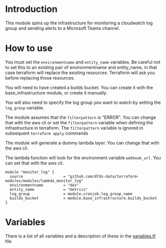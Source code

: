 # Introduction

This module spins up the infrastructure for monitoring a cloudwatch log group
and sending alerts to a Microsoft Teams channel.

# How to use

You must set the `environmentname` and `entity_name` variables. Be careful not
to set this to an existing pair of environmentname and entity_name, in that case
terraform will replace the existing resources. Terraform will ask you before
replacing those resources.

You will need to have created a builds bucket. You can create it with the
base_infrastructure module, or create it manually.

You will also need to specify the log group you want to watch by setting the
`log_group` variable.

The module assumes that the `filterpattern` is "ERROR". You can change that with
the aws cli or set the `filterpattern` variable when defining the infrastructure
in terraform. The `filterpattern` variable is ignored in subsequent `terraform apply` commands

The module will generate a dummy lambda layer. You can change that with the aws
cli.

The lambda function will look for the environment variable `webhook_url`. You can
set that with the aws cli.

```
module "monitor_log" {
  source                  = "github.com/dfds-data/terraform-modules/modules/lambda_monitor_log"
  environmentname         = "dev"
  entity_name             = "metrics"
  log_group               = module.cronjob.log_group_name
  builds_bucket           = module.base_infrastructure.builds_bucket
}

```

# Variables

There is a list of all variables and a description of these in the [variables.tf ](./variables.tf) file
